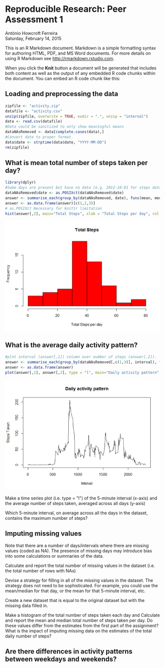 # Reproducible Research: Peer Assessment 1
António Howcroft Ferreira  
Saturday, February 14, 2015  

This is an R Markdown document. Markdown is a simple formatting syntax for authoring HTML, PDF, and MS Word documents. For more details on using R Markdown see <http://rmarkdown.rstudio.com>.

When you click the **Knit** button a document will be generated that includes both content as well as the output of any embedded R code chunks within the document. You can embed an R code chunk like this:



## Loading and preprocessing the data

<!--- 
setwd("C:/Users/ahf/Desktop/lectures_etc/coursera/jhopkins/represearch/assignment1/RepData_PeerAssessment1")
-->

```r
zipfile <- "activity.zip"
datafile <- "activity.csv"
unzip(zipfile, overwrite = TRUE, exdir = ".", unzip = "internal")
data <- read.csv(datafile)
#Data could be sanitized to only show meaningful means
dataNAsRemoved <- data[complete.cases(data),]
#Convert date to proper format.
data$date <- strptime(data$date, "YYYY-MM-DD")
rm(zipfile)
```




## What is mean total number of steps taken per day?

```r
library(dplyr)
#Some days are present but have no data (e.g. 2012-10-01 for steps data)
dataNAsRemoved$date <- as.POSIXct(dataNAsRemoved$date)
answer <- summarise_each(group_by(dataNAsRemoved, date), funs(mean, median))
answer <- as.data.frame(answer)[c(1,2,3)]
# as.POSIXct Necessary for knittr limitation
hist(answer[,2], main="Total Steps", xlab = "Total Steps per day", col = "red")
```

![](PA1_template_files/figure-html/first_question-1.png) 


## What is the average daily activity pattern?


```r
#plot interval (answer[,1]) column over number of steps (answer[,2]).
answer <- summarise_each(group_by(dataNAsRemoved[,c(1,3)], interval), funs(mean))
answer <- as.data.frame(answer)
plot(answer[,1], answer[,2], type = "l", main="Daily activity pattern", xlab="Interval", ylab="Steps Taken")
```

![](PA1_template_files/figure-html/second_question-1.png) 

Make a time series plot (i.e. type = "l") of the 5-minute interval (x-axis) and the average number of steps taken, averaged across all days (y-axis)

Which 5-minute interval, on average across all the days in the dataset, contains the maximum number of steps?


## Imputing missing values


Note that there are a number of days/intervals where there are missing values (coded as NA). The presence of missing days may introduce bias into some calculations or summaries of the data.

Calculate and report the total number of missing values in the dataset (i.e. the total number of rows with NAs)

Devise a strategy for filling in all of the missing values in the dataset. The strategy does not need to be sophisticated. For example, you could use the mean/median for that day, or the mean for that 5-minute interval, etc.

Create a new dataset that is equal to the original dataset but with the missing data filled in.

Make a histogram of the total number of steps taken each day and Calculate and report the mean and median total number of steps taken per day. Do these values differ from the estimates from the first part of the assignment? What is the impact of imputing missing data on the estimates of the total daily number of steps?


## Are there differences in activity patterns between weekdays and weekends?





<!---
Clean up Routines.
This is the only part where the assignment rule of echo=true is broken. Please forgive me ;)
-->


